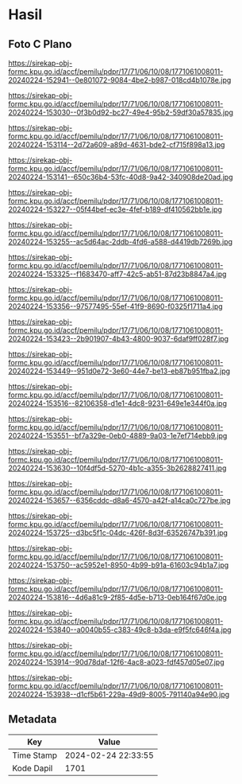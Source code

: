 # Hasil

## Foto C Plano

https://sirekap-obj-formc.kpu.go.id/accf/pemilu/pdpr/17/71/06/10/08/1771061008011-20240224-152941--0e801072-9084-4be2-b987-018cd4b1078e.jpg

https://sirekap-obj-formc.kpu.go.id/accf/pemilu/pdpr/17/71/06/10/08/1771061008011-20240224-153030--0f3b0d92-bc27-49e4-95b2-59df30a57835.jpg

https://sirekap-obj-formc.kpu.go.id/accf/pemilu/pdpr/17/71/06/10/08/1771061008011-20240224-153114--2d72a609-a89d-4631-bde2-cf715f898a13.jpg

https://sirekap-obj-formc.kpu.go.id/accf/pemilu/pdpr/17/71/06/10/08/1771061008011-20240224-153141--650c36b4-53fc-40d8-9a42-340908de20ad.jpg

https://sirekap-obj-formc.kpu.go.id/accf/pemilu/pdpr/17/71/06/10/08/1771061008011-20240224-153227--05f44bef-ec3e-4fef-b189-df410562bb1e.jpg

https://sirekap-obj-formc.kpu.go.id/accf/pemilu/pdpr/17/71/06/10/08/1771061008011-20240224-153255--ac5d64ac-2ddb-4fd6-a588-d4419db7269b.jpg

https://sirekap-obj-formc.kpu.go.id/accf/pemilu/pdpr/17/71/06/10/08/1771061008011-20240224-153325--f1683470-aff7-42c5-ab51-87d23b8847a4.jpg

https://sirekap-obj-formc.kpu.go.id/accf/pemilu/pdpr/17/71/06/10/08/1771061008011-20240224-153356--97577495-55ef-41f9-8690-f0325f1711a4.jpg

https://sirekap-obj-formc.kpu.go.id/accf/pemilu/pdpr/17/71/06/10/08/1771061008011-20240224-153423--2b901907-4b43-4800-9037-6daf9ff028f7.jpg

https://sirekap-obj-formc.kpu.go.id/accf/pemilu/pdpr/17/71/06/10/08/1771061008011-20240224-153449--951d0e72-3e60-44e7-be13-eb87b951fba2.jpg

https://sirekap-obj-formc.kpu.go.id/accf/pemilu/pdpr/17/71/06/10/08/1771061008011-20240224-153516--82106358-d1e1-4dc8-9231-649e1e344f0a.jpg

https://sirekap-obj-formc.kpu.go.id/accf/pemilu/pdpr/17/71/06/10/08/1771061008011-20240224-153551--bf7a329e-0eb0-4889-9a03-1e7ef714ebb9.jpg

https://sirekap-obj-formc.kpu.go.id/accf/pemilu/pdpr/17/71/06/10/08/1771061008011-20240224-153630--10f4df5d-5270-4b1c-a355-3b2628827411.jpg

https://sirekap-obj-formc.kpu.go.id/accf/pemilu/pdpr/17/71/06/10/08/1771061008011-20240224-153657--6356cddc-d8a6-4570-a42f-a14ca0c727be.jpg

https://sirekap-obj-formc.kpu.go.id/accf/pemilu/pdpr/17/71/06/10/08/1771061008011-20240224-153725--d3bc5f1c-04dc-426f-8d3f-63526747b391.jpg

https://sirekap-obj-formc.kpu.go.id/accf/pemilu/pdpr/17/71/06/10/08/1771061008011-20240224-153750--ac5952e1-8950-4b99-b91a-61603c94b1a7.jpg

https://sirekap-obj-formc.kpu.go.id/accf/pemilu/pdpr/17/71/06/10/08/1771061008011-20240224-153816--4d6a81c9-2f85-4d5e-b713-0eb164f67d0e.jpg

https://sirekap-obj-formc.kpu.go.id/accf/pemilu/pdpr/17/71/06/10/08/1771061008011-20240224-153840--a0040b55-c383-49c8-b3da-e9f5fc646f4a.jpg

https://sirekap-obj-formc.kpu.go.id/accf/pemilu/pdpr/17/71/06/10/08/1771061008011-20240224-153914--90d78daf-12f6-4ac8-a023-fdf457d05e07.jpg

https://sirekap-obj-formc.kpu.go.id/accf/pemilu/pdpr/17/71/06/10/08/1771061008011-20240224-153938--d1cf5b61-229a-49d9-8005-791140a94e90.jpg


## Metadata

| Key        | Value               |
| ---------- | ------------------- |
| Time Stamp | 2024-02-24 22:33:55 |
| Kode Dapil | 1701                |



